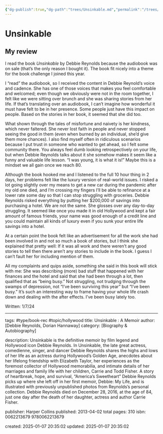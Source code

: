 ```yaml
---
{"dg-publish":true,"dg-path":"trees/Unsinkable.md","permalink":"/trees/unsinkable/","created":"2024-12-14T13:21:23.015-05:00","updated":"2025-02-01T00:45:09.029-05:00"}
---
```



# Unsinkable

## My review

I read the book _Unsinkable_ by Debbie Reynolds because the audiobook was on sale (that’s the only reason I bought it). The book fit nicely into a theme for the book challenge I joined this year.

I “read” the audiobook, so I received the content in Debbie Reynold’s voice and cadence. She has one of those voices that makes you feel comfortable and welcomed; even though we obviously were not in the room together, I felt like we were sitting over brunch and she was sharing stories from her life. If that’s translating over an audiobook, I can’t imagine how wonderful it must have felt to be in her presence. Some people just have this impact on people. Based on the stories in her book, it seemed that she did too.

What shown through the tales of misfortune and naivety is her kindness, which never faltered. She never lost faith in people and never stopped seeing the good in them (even when burned by an individual, she’d give them more chances). I also find myself often in ridiculous scenarios because I put trust in someone who wanted to get ahead, so I felt some community there. You always feel dumb looking retrospectively on your life, but when Debbie Reynolds talks about it she somehow makes it seem like a funny and valuable life lesson. “I was young, it is what it is!” Maybe this is a mindset we all gain once we reach 80.

Although the book hooked me and I listened to the full 10 hour thing in 2 days, her problems felt like the luxury version of real-world issues. I risked a lot going slightly over my means to get a new car during the pandemic after my old one died, and I’m crossing my fingers I’ll be able to refinance at a lower rate some day so that I can stop struggling with groceries. Debbie Reynolds risked everything by putting her $200,000 of savings into purchasing a hotel. We are not the same. She glosses over any day-to-day struggling. It seemed like once you made it in old Hollywood and kept a fair amount of famous friends, your name was good enough of a credit line and you could maintain all kinds of luxury even if you sunk your entire life savings into a hotel.

At a certain point the book felt like an advertisement for all the work she had been involved in and not so much a book of stories, but I think she explained that pretty well: If it was all work and there weren’t any good stories to tell then there aren’t any stories to include in the book. I guess I can’t fault her for including mention of them.

All my complaints and quips aside, something she said in this book will stick with me: She was describing (more) bad stuff that happened with her finances and the hotel and said that she had been through a lot, then qualified that as “being busy.” Not struggling, not trudging through the swamps of depression, not “I’ve been surviving this year” but “I’ve been busy.” It’s such an interesting way to frame having your whole life crash down and dealing with the after effects. I’ve been busy lately too.

Written: 1/7/24

---
tags: #type/book-rec #topic/hollywood
title: Unsinkable : A Memoir
author: [Debbie Reynolds, Dorian Hannaway]
category: [Biography & Autobiography]

description: Unsinkable is the definitive memoir by film legend and Hollywood icon Debbie Reynolds. In Unsinkable, the late great actress, comedienne, singer, and dancer Debbie Reynolds shares the highs and lows of her life as an actress during Hollywood’s Golden Age, anecdotes about her lifelong friendship with Elizabeth Taylor, her experiences as the foremost collector of Hollywood memorabilia, and intimate details of her marriages and family life with her children, Carrie and Todd Fisher. A story of heartbreak, hope, and survival, “America’s Sweetheart” Debbie Reynolds picks up where she left off in her first memoir, Debbie: My Life, and is illustrated with previously unpublished photos from Reynolds’s personal collection. Debbie Reynolds died on December 28, 2016, at the age of 84, just one day after the death of her daughter, actress and author Carrie Fisher.

publisher: Harper Collins
published: 2013-04-02
total pages: 310
isbn: 0062213679 9780062213679


created: 2025-01-07 20:35:02
updated: 2025-01-07 20:35:02